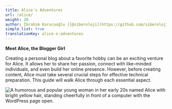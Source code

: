 ```yaml
---
title: Alice's Adventures
url: /alice/
weight: 20
author: İbrahim Korucuoğlu ([@siberoloji](https://github.com/siberoloji))
simple_list: true
translationKey: alice-s-adventures
---
```


**Meet Alice, the Blogger Girl**

Creating a personal blog about a favorite hobby can be an exciting venture for Alice. It allows her to share her passion, connect with like-minded individuals, and even build her online presence. However, before creating content, Alice must take several crucial steps for effective technical preparation. This guide will walk Alice through each essential aspect.

![A humorous and popular young woman in her early 20s named Alice with bright yellow hair, standing cheerfully in front of a computer with the WordPress page open.](/images/alice-in-front-of-computer.webp)